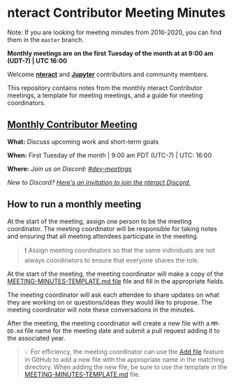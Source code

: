 # nteract Contributor Meeting Minutes

Note: If you are looking for meeting minutes from 2016-2020, you can find them in the `master` branch.

**Monthly meetings are on the first Tuesday of the month at at 9:00 am (UDT-7) | UTC 16:00**

Welcome [**nteract**](https://nteract.io) and [**Jupyter**](https://jupyter.org) contributors and community members.

This repository contains  notes from the monthly nteract Contributor meetings, a template for meeting meetings, and a guide for meeting coordinators.

## [Monthly Contributor Meeting](https://discord.com/channels/852577360640999444/852577360640999448)

**What:** Discuss upcoming work and short-term goals

**When:** First Tuesday of the month | 9:00 am PDT (UTC-7) | UTC: 16:00

**Where:** _Join us on Discord: [#dev-meetings](https://discord.com/channels/852577360640999444/852577360640999448)_

*New to Discord? [Here's an invitation to join the nteract Discord.](https://discord.gg/W2anQdA2)*

## How to run a monthly meeting

At the start of the meeting, assign one person to be the meeting coordinator. The meeting coordinator will be responsible for taking notes and ensuring that all meeting attendees participate in the meeting.

> :exclamation: Assign meeting coordinators so that the same individuals are not always coordinators to ensure that everyone shares the role.

At the start of the meeting, the meeting coordinator will make a copy of the [MEETING-MINUTES-TEMPLATE.md file](./MEETING-MINUTES-TEMPLATE.md) file and fill in the appropriate fields.

The meeting coordinator will ask each attendee to share updates on what they are working on or questions/ideas they would like to propose. The meeting coordinator will note these conversations in the minutes.

After the meeting, the meeting coordinator will create a new file with a `MM-DD.md` file name for the meeting date and submit a pull request adding it to the associated year.

> :bulb: For efficiency, the meeting coordinator can use the [Add file](https://docs.github.com/en/github/managing-files-in-a-repository/adding-a-file-to-a-repository) feature in GitHub to add a new file with the appropriate name in the matching directory. When adding the new file, be sure to use the template in the [MEETING-MINUTES-TEMPLATE.md](./MEETING-MINUTES-TEMPLATE.md) file.
